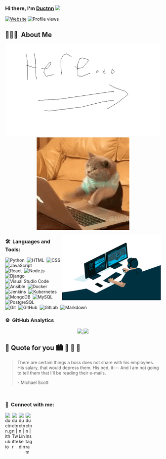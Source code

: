 <!-- ![Background](img/ductn.jpg) -->

### Hi there, I'm [Ductnn][website] <img src="https://media.giphy.com/media/hvRJCLFzcasrR4ia7z/giphy.gif" width="25px">

[![Website](https://img.shields.io/website?label=ductn.info&style=for-the-badge&url=https://ductn.info)](https://ductn.info) ![Profile views](https://gpvc.arturio.dev/ductnn)

## 👨🏻‍💻 &nbsp;About Me

<p align="center">
    <img src="./img/here.png" width="500" height="300">
    <img src="./img/meow.gif">
</p>

<!-- ### 💸 Shopping on my [store](https://golozone.com) 💳

<p align="center">
    <a href="https://golozone.com">
        <img src="./img/store.png" width="500"/>
    </a>
</p> -->

<img align="right" alt="GIF" src="./img/code.gif" width="320" height="210" />

### 🛠 &nbsp;Languages and Tools:

![Python](https://img.shields.io/badge/-Python-05122A?style=flat&logo=python)&nbsp;
![HTML](https://img.shields.io/badge/-HTML-05122A?style=flat&logo=HTML5)&nbsp;
![CSS](https://img.shields.io/badge/-CSS-05122A?style=flat&logo=CSS3&logoColor=1572B6)&nbsp;
![JavaScript](https://img.shields.io/badge/-JavaScript-05122A?style=flat&logo=javascript)&nbsp;\
![React](https://img.shields.io/badge/-React-05122A?style=flat&logo=react)&nbsp;
![Node.js](https://img.shields.io/badge/-Node.js-05122A?style=flat&logo=node.js)&nbsp;
![Django](https://img.shields.io/badge/-Django-05122A?style=flat&logo=django&logoColor=092E20)&nbsp;
![Visual Studio Code](https://img.shields.io/badge/-Visual%20Studio%20Code-05122A?style=flat&logo=visual-studio-code&logoColor=007ACC)&nbsp;\
![Ansible](https://img.shields.io/badge/-Ansible-05122A?style=flat&logo=Ansible)&nbsp;
![Docker](https://img.shields.io/badge/-Docker-05122A?style=flat&logo=Docker)&nbsp;
![Jenkins](https://img.shields.io/badge/-Jenkins-05122A?style=flat&logo=jenkins)&nbsp;
![Kubernetes](https://img.shields.io/badge/-Kubernetes-05122A?style=flat&logo=Kubernetes)\
![MongoDB](https://img.shields.io/badge/-MongoDB-05122A?style=flat&logo=mongodb)&nbsp;
![MySQL](https://img.shields.io/badge/-MySQL-05122A?style=flat&logo=mysql)&nbsp;
![PostgreSQL](https://img.shields.io/badge/-PostgreSQL-05122A?style=flat&logo=postgresql)&nbsp;\
![Git](https://img.shields.io/badge/-Git-05122A?style=flat&logo=git)&nbsp;
![GitHub](https://img.shields.io/badge/-GitHub-05122A?style=flat&logo=github)&nbsp;
![GitLab](https://img.shields.io/badge/-GitLab-05122A?style=flat&logo=gitlab)&nbsp;
![Markdown](https://img.shields.io/badge/-Markdown-05122A?style=flat&logo=markdown)

### ⚙️ &nbsp;GitHub Analytics

<p align="center">
    <a href="https://github.com/ductnn">
        <img height="180em" src="https://github-readme-stats-eight-theta.vercel.app/api?username=ductnn&show_icons=true&theme=algolia&include_all_commits=true&count_private=true"/>
        <img height="180em" src="https://github-readme-stats-eight-theta.vercel.app/api/top-langs/?username=ductnn&layout=compact&langs_count=8&theme=algolia"/>
    </a>
</p>

## 🎥 Quote for you 🏙 🌅 🌇 🌆

> There are certain things a boss does not share with his employees. His salary, that would depress them. His bed, it--- And I am not going to tell them that I'll be reading their e-mails.
>
> <p>- Michael Scott</p>

<br />

### 📸 &nbsp;Connect with me:

[<img align="left" alt="ductnn.github.io" width="22px" src="https://avatars.githubusercontent.com/u/22121217?s=400&u=b331f35d43e369366b36162c77b89437a83b7ca3&v=4" />][website]&nbsp;
[<img align="left" alt="ductnn | Twitter" width="22px" src="https://cdn.jsdelivr.net/npm/simple-icons@v3/icons/twitter.svg" />][twitter]&nbsp;
[<img align="left" alt="ductnn | LinkedIn" width="22px" src="https://cdn.jsdelivr.net/npm/simple-icons@v3/icons/linkedin.svg" />][linkedin]&nbsp;
[<img align="left" alt="ductnn | Instagram" width="22px" src="https://cdn.jsdelivr.net/npm/simple-icons@v3/icons/instagram.svg" />][instagram]

<br />

[website]: https://ductn.info
[twitter]: https://twitter.com/ductn4
[instagram]: https://instagram.com/ductn_
[linkedin]: https://linkedin.com/in/ductnn
